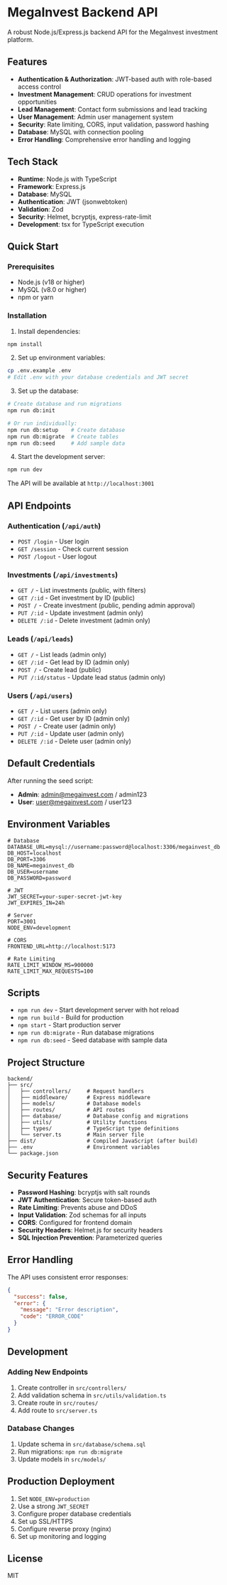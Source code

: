 # MegaInvest Backend API

A robust Node.js/Express.js backend API for the MegaInvest investment platform.

## Features

- **Authentication & Authorization**: JWT-based auth with role-based access control
- **Investment Management**: CRUD operations for investment opportunities
- **Lead Management**: Contact form submissions and lead tracking
- **User Management**: Admin user management system
- **Security**: Rate limiting, CORS, input validation, password hashing
- **Database**: MySQL with connection pooling
- **Error Handling**: Comprehensive error handling and logging

## Tech Stack

- **Runtime**: Node.js with TypeScript
- **Framework**: Express.js
- **Database**: MySQL
- **Authentication**: JWT (jsonwebtoken)
- **Validation**: Zod
- **Security**: Helmet, bcryptjs, express-rate-limit
- **Development**: tsx for TypeScript execution

## Quick Start

### Prerequisites

- Node.js (v18 or higher)
- MySQL (v8.0 or higher)
- npm or yarn

### Installation

1. Install dependencies:
```bash
npm install
```

2. Set up environment variables:
```bash
cp .env.example .env
# Edit .env with your database credentials and JWT secret
```

3. Set up the database:
```bash
# Create database and run migrations
npm run db:init

# Or run individually:
npm run db:setup    # Create database
npm run db:migrate  # Create tables
npm run db:seed     # Add sample data
```

4. Start the development server:
```bash
npm run dev
```

The API will be available at `http://localhost:3001`

## API Endpoints

### Authentication (`/api/auth`)
- `POST /login` - User login
- `GET /session` - Check current session
- `POST /logout` - User logout

### Investments (`/api/investments`)
- `GET /` - List investments (public, with filters)
- `GET /:id` - Get investment by ID (public)
- `POST /` - Create investment (public, pending admin approval)
- `PUT /:id` - Update investment (admin only)
- `DELETE /:id` - Delete investment (admin only)

### Leads (`/api/leads`)
- `GET /` - List leads (admin only)
- `GET /:id` - Get lead by ID (admin only)
- `POST /` - Create lead (public)
- `PUT /:id/status` - Update lead status (admin only)

### Users (`/api/users`)
- `GET /` - List users (admin only)
- `GET /:id` - Get user by ID (admin only)
- `POST /` - Create user (admin only)
- `PUT /:id` - Update user (admin only)
- `DELETE /:id` - Delete user (admin only)

## Default Credentials

After running the seed script:
- **Admin**: admin@megainvest.com / admin123
- **User**: user@megainvest.com / user123

## Environment Variables

```env
# Database
DATABASE_URL=mysql://username:password@localhost:3306/megainvest_db
DB_HOST=localhost
DB_PORT=3306
DB_NAME=megainvest_db
DB_USER=username
DB_PASSWORD=password

# JWT
JWT_SECRET=your-super-secret-jwt-key
JWT_EXPIRES_IN=24h

# Server
PORT=3001
NODE_ENV=development

# CORS
FRONTEND_URL=http://localhost:5173

# Rate Limiting
RATE_LIMIT_WINDOW_MS=900000
RATE_LIMIT_MAX_REQUESTS=100
```

## Scripts

- `npm run dev` - Start development server with hot reload
- `npm run build` - Build for production
- `npm start` - Start production server
- `npm run db:migrate` - Run database migrations
- `npm run db:seed` - Seed database with sample data

## Project Structure

```
backend/
├── src/
│   ├── controllers/     # Request handlers
│   ├── middleware/      # Express middleware
│   ├── models/          # Database models
│   ├── routes/          # API routes
│   ├── database/        # Database config and migrations
│   ├── utils/           # Utility functions
│   ├── types/           # TypeScript type definitions
│   └── server.ts        # Main server file
├── dist/                # Compiled JavaScript (after build)
├── .env                 # Environment variables
└── package.json
```

## Security Features

- **Password Hashing**: bcryptjs with salt rounds
- **JWT Authentication**: Secure token-based auth
- **Rate Limiting**: Prevents abuse and DDoS
- **Input Validation**: Zod schemas for all inputs
- **CORS**: Configured for frontend domain
- **Security Headers**: Helmet.js for security headers
- **SQL Injection Prevention**: Parameterized queries

## Error Handling

The API uses consistent error responses:

```json
{
  "success": false,
  "error": {
    "message": "Error description",
    "code": "ERROR_CODE"
  }
}
```

## Development

### Adding New Endpoints

1. Create controller in `src/controllers/`
2. Add validation schema in `src/utils/validation.ts`
3. Create route in `src/routes/`
4. Add route to `src/server.ts`

### Database Changes

1. Update schema in `src/database/schema.sql`
2. Run migrations: `npm run db:migrate`
3. Update models in `src/models/`

## Production Deployment

1. Set `NODE_ENV=production`
2. Use a strong `JWT_SECRET`
3. Configure proper database credentials
4. Set up SSL/HTTPS
5. Configure reverse proxy (nginx)
6. Set up monitoring and logging

## License

MIT
